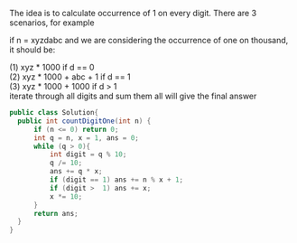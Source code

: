 The idea is to calculate occurrence of 1 on every digit. There are 3 scenarios, for example

if n = xyzdabc
and we are considering the occurrence of one on thousand, it should be:

(1) xyz * 1000                     if d == 0  
(2) xyz * 1000 + abc + 1           if d == 1  
(3) xyz * 1000 + 1000              if d > 1  
iterate through all digits and sum them all will give the final answer

```java
public class Solution{
  public int countDigitOne(int n) {
      if (n <= 0) return 0;
      int q = n, x = 1, ans = 0;
      while (q > 0){
          int digit = q % 10;
          q /= 10;
          ans += q * x;
          if (digit == 1) ans += n % x + 1;
          if (digit >  1) ans += x;
          x *= 10;
      }
      return ans;
  }
}
```
